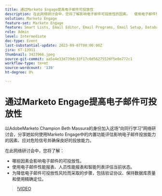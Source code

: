 ```yaml
---
title: 通过Marketo Engage提高电子邮件可投放性
description: 在此网络研讨会中，您将了解影响电子邮件可投放性的因素。  使用电子邮件性能报表、人员性能报表和智能列表评估当前状态。  为降低电子邮件可投放性风险而采取的步骤，包括验证协议、保持数据库质量和使用精确定位。
solution: Marketo Engage
feature-set: Marketo Engage
feature: Smart Lists, Email Editor, Email Programs, Email Setup, Database, Target Account Management, Deliverability, Performance Insights,
role: Admin
level: Intermediate
doc-type: Event
last-substantial-update: 2023-09-07T00:00:00Z
jira: KT-13911
thumbnail: 3423966.jpeg
source-git-commit: aa5a4e33d739dc33f17c6d5627552df5e0e772c1
workflow-type: tm+mt
source-wordcount: '139'
ht-degree: 0%

---
```



# 通过Marketo Engage提高电子邮件可投放性

以AdobeMarketo Champion Beth Massura的身份加入这场“向同行学习”网络研讨会，分享她如何使用Marketo Engage中的内置功能评估影响电子邮件投放能力的因素、应对危险信号并确保良好的投放能力。

在此网络研讨会中，您将了解：
* 哪些因素会影响电子邮件的可投放性。
* 使用电子邮件性能报表、人员性能报表和智能列表评估当前状态。
* 为降低电子邮件可投放性风险而采取的步骤，包括验证协议、保持数据库质量和使用精确定位。

>[!VIDEO](https://video.tv.adobe.com/v/3423966/?learn=on)
